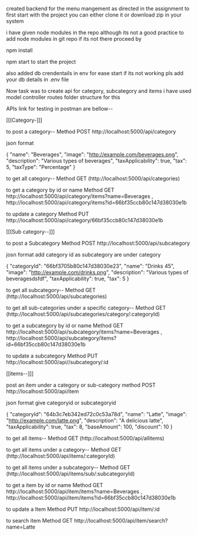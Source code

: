 created backend for the menu mangement as directed in the assignment
to first start with the project you can either clone it or download zip in your system

i have given node modules in the repo although its not a good practice to add node modules in git repo
if its not there proceed by  

npm install

npm start to start the project

also added db crendentails in env for ease start if its not working pls add your db details in .env file 

Now task was to create api for category, subcategory and items i have used model controller routes folder structure for this 

APIs link for testing in postman are bellow--

[[[Category-]]] 

to post a category--  Method POST  http://localhost:5000/api/category

json format

{
    "name": "Beverages",
    "image": "http://example.com/beverages.png",
    "description": "Various types of beverages",
    "taxApplicability": true,
    "tax": 5,
    "taxType": "Percentage"
}

to get all category--  Method GET  (http://localhost:5000/api/categories)

to get a category by id or name Method GET http://localhost:5000/api/category/items?name=Beverages   , http://localhost:5000/api/category/items?id=66bf35ccb80c147d38030e1b

to update a category Method PUT http://localhost:5000/api/category/66bf35ccb80c147d38030e1b

[[[Sub category--]]]

to post a Subcategory  Method POST http://localhost:5000/api/subcategory

josn format add category id as subcategory are under category

{
    "categoryId": "66bf3705b80c147d38030e23",
    "name": "Drinks 45",
    "image": "http://example.com/drinks.png",
    "description": "Various types of beveragesdsfdf",
    "taxApplicability": true,
    "tax": 5
}

to get all subcategory--  Method GET  (http://localhost:5000/api/subcategories)

to get  all sub-categories under a specific category--  Method GET  (http://localhost:5000/api/subcategories/category/:categoryId)

to get a subcategory by id or name Method GET http://localhost:5000/api/subcategory/items?name=Beverages   , http://localhost:5000/api/subcategory/items?id=66bf35ccb80c147d38030e1b

to update a subcategory Method PUT http://localhost:5000/api//subcategory/:id

[[items--]]]

post  an item under a category or sub-category method POST http://localhost:5000/api/item

json format give categoryid or subcategoryid

{
    "categoryId": "64b3c7eb342ed72c0c53a78d",
    "name": "Latte",
    "image": "http://example.com/latte.png",
    "description": "A delicious latte",
    "taxApplicability": true,
    "tax": 8,
    "baseAmount": 100,
    "discount": 10
}

to get all items--  Method GET  (http://localhost:5000/api/allitems)

to  get all items under a category--  Method GET  (http://localhost:5000/api/items/:categoryId)

to  get all items under a subcategory--  Method GET  (http://localhost:5000/api/items/sub/:subcategoryId)

to get a item by id or name Method GET http://localhost:5000/api/item/items?name=Beverages   , http://localhost:5000/api/item/items?id=66bf35ccb80c147d38030e1b

to update a Item Method PUT http://localhost:5000/api/item/:id

to search item Method GET  http://localhost:5000/api/item/search?name=Latte
